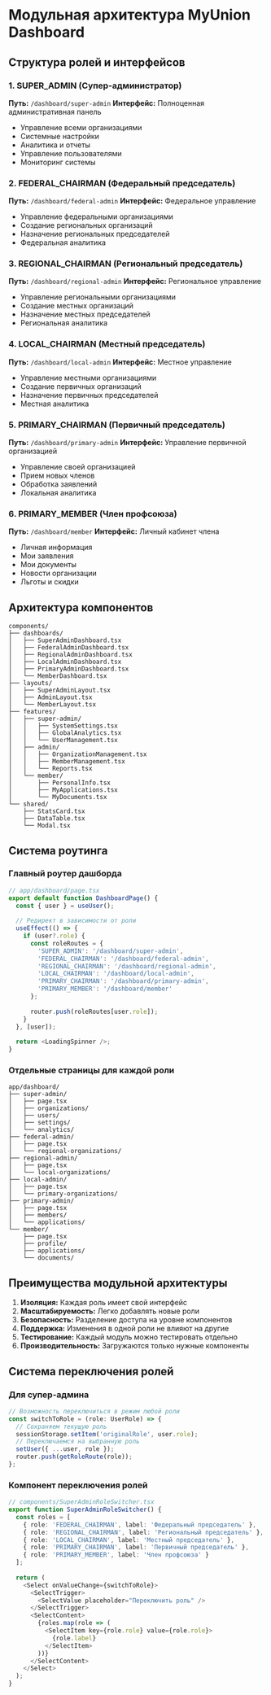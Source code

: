 # Модульная архитектура MyUnion Dashboard

## Структура ролей и интерфейсов

### 1. SUPER_ADMIN (Супер-администратор)
**Путь:** `/dashboard/super-admin`
**Интерфейс:** Полноценная административная панель
- Управление всеми организациями
- Системные настройки
- Аналитика и отчеты
- Управление пользователями
- Мониторинг системы

### 2. FEDERAL_CHAIRMAN (Федеральный председатель)
**Путь:** `/dashboard/federal-admin`
**Интерфейс:** Федеральное управление
- Управление федеральными организациями
- Создание региональных организаций
- Назначение региональных председателей
- Федеральная аналитика

### 3. REGIONAL_CHAIRMAN (Региональный председатель)
**Путь:** `/dashboard/regional-admin`
**Интерфейс:** Региональное управление
- Управление региональными организациями
- Создание местных организаций
- Назначение местных председателей
- Региональная аналитика

### 4. LOCAL_CHAIRMAN (Местный председатель)
**Путь:** `/dashboard/local-admin`
**Интерфейс:** Местное управление
- Управление местными организациями
- Создание первичных организаций
- Назначение первичных председателей
- Местная аналитика

### 5. PRIMARY_CHAIRMAN (Первичный председатель)
**Путь:** `/dashboard/primary-admin`
**Интерфейс:** Управление первичной организацией
- Управление своей организацией
- Прием новых членов
- Обработка заявлений
- Локальная аналитика

### 6. PRIMARY_MEMBER (Член профсоюза)
**Путь:** `/dashboard/member`
**Интерфейс:** Личный кабинет члена
- Личная информация
- Мои заявления
- Мои документы
- Новости организации
- Льготы и скидки

## Архитектура компонентов

```
components/
├── dashboards/
│   ├── SuperAdminDashboard.tsx
│   ├── FederalAdminDashboard.tsx
│   ├── RegionalAdminDashboard.tsx
│   ├── LocalAdminDashboard.tsx
│   ├── PrimaryAdminDashboard.tsx
│   └── MemberDashboard.tsx
├── layouts/
│   ├── SuperAdminLayout.tsx
│   ├── AdminLayout.tsx
│   └── MemberLayout.tsx
├── features/
│   ├── super-admin/
│   │   ├── SystemSettings.tsx
│   │   ├── GlobalAnalytics.tsx
│   │   └── UserManagement.tsx
│   ├── admin/
│   │   ├── OrganizationManagement.tsx
│   │   ├── MemberManagement.tsx
│   │   └── Reports.tsx
│   └── member/
│       ├── PersonalInfo.tsx
│       ├── MyApplications.tsx
│       └── MyDocuments.tsx
└── shared/
    ├── StatsCard.tsx
    ├── DataTable.tsx
    └── Modal.tsx
```

## Система роутинга

### Главный роутер дашборда
```typescript
// app/dashboard/page.tsx
export default function DashboardPage() {
  const { user } = useUser();
  
  // Редирект в зависимости от роли
  useEffect(() => {
    if (user?.role) {
      const roleRoutes = {
        'SUPER_ADMIN': '/dashboard/super-admin',
        'FEDERAL_CHAIRMAN': '/dashboard/federal-admin',
        'REGIONAL_CHAIRMAN': '/dashboard/regional-admin',
        'LOCAL_CHAIRMAN': '/dashboard/local-admin',
        'PRIMARY_CHAIRMAN': '/dashboard/primary-admin',
        'PRIMARY_MEMBER': '/dashboard/member'
      };
      
      router.push(roleRoutes[user.role]);
    }
  }, [user]);
  
  return <LoadingSpinner />;
}
```

### Отдельные страницы для каждой роли
```
app/dashboard/
├── super-admin/
│   ├── page.tsx
│   ├── organizations/
│   ├── users/
│   ├── settings/
│   └── analytics/
├── federal-admin/
│   ├── page.tsx
│   └── regional-organizations/
├── regional-admin/
│   ├── page.tsx
│   └── local-organizations/
├── local-admin/
│   ├── page.tsx
│   └── primary-organizations/
├── primary-admin/
│   ├── page.tsx
│   ├── members/
│   └── applications/
└── member/
    ├── page.tsx
    ├── profile/
    ├── applications/
    └── documents/
```

## Преимущества модульной архитектуры

1. **Изоляция:** Каждая роль имеет свой интерфейс
2. **Масштабируемость:** Легко добавлять новые роли
3. **Безопасность:** Разделение доступа на уровне компонентов
4. **Поддержка:** Изменения в одной роли не влияют на другие
5. **Тестирование:** Каждый модуль можно тестировать отдельно
6. **Производительность:** Загружаются только нужные компоненты

## Система переключения ролей

### Для супер-админа
```typescript
// Возможность переключиться в режим любой роли
const switchToRole = (role: UserRole) => {
  // Сохраняем текущую роль
  sessionStorage.setItem('originalRole', user.role);
  // Переключаемся на выбранную роль
  setUser({ ...user, role });
  router.push(getRoleRoute(role));
};
```

### Компонент переключения ролей
```typescript
// components/SuperAdminRoleSwitcher.tsx
export function SuperAdminRoleSwitcher() {
  const roles = [
    { role: 'FEDERAL_CHAIRMAN', label: 'Федеральный председатель' },
    { role: 'REGIONAL_CHAIRMAN', label: 'Региональный председатель' },
    { role: 'LOCAL_CHAIRMAN', label: 'Местный председатель' },
    { role: 'PRIMARY_CHAIRMAN', label: 'Первичный председатель' },
    { role: 'PRIMARY_MEMBER', label: 'Член профсоюза' }
  ];
  
  return (
    <Select onValueChange={switchToRole}>
      <SelectTrigger>
        <SelectValue placeholder="Переключить роль" />
      </SelectTrigger>
      <SelectContent>
        {roles.map(role => (
          <SelectItem key={role.role} value={role.role}>
            {role.label}
          </SelectItem>
        ))}
      </SelectContent>
    </Select>
  );
}
```
